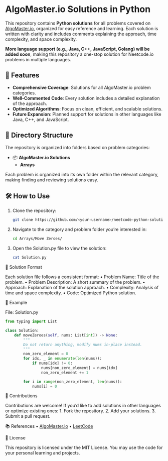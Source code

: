 # AlgoMaster.io Solutions in Python

This repository contains **Python solutions** for all problems covered on [AlgoMaster.io](https://algomaster.io), organized for easy reference and learning. Each solution is written with clarity and includes comments explaining the approach, time complexity, and space complexity.

**More language support (e.g., Java, C++, JavaScript, Golang) will be added soon**, making this repository a one-stop solution for Neetcode.io problems in multiple languages.

## 🌟 Features
- **Comprehensive Coverage**: Solutions for all AlgoMaster.io problem categories.
- **Well-Commented Code**: Every solution includes a detailed explanation of the approach.
- **Optimized Algorithms**: Focus on clean, efficient, and scalable solutions.
- **Future Expansion**: Planned support for solutions in other languages like Java, C++, and JavaScript.

## 📂 Directory Structure
The repository is organized into folders based on problem categories:

- 📦 **AlgoMaster.io Solutions**
  - **Arrays**


Each problem is organized into its own folder within the relevant category, making finding and reviewing solutions easy.

## 🛠 How to Use
1. Clone the repository:
   ```bash
   git clone https://github.com/<your-username>/neetcode-python-solutions.git
   ```
2.	Navigate to the category and problem folder you’re interested in:
     ```bash
     cd Arrays/Move Zeroes/
     ```
3.  Open the Solution.py file to view the solution:
     ```bash
     cat Solution.py
     ```

📖 Solution Format

Each solution file follows a consistent format:
	•	Problem Name: Title of the problem.
	•	Problem Description: A short summary of the problem.
	•	Approach: Explanation of the solution approach.
	•	Complexity: Analysis of time and space complexity.
	•	Code: Optimized Python solution.

🧩 Example

File: Solution.py

```python
from typing import List

class Solution:
    def moveZeroes(self, nums: List[int]) -> None:
        """
        Do not return anything, modify nums in-place instead.
        """
        non_zero_element = 0
        for idx, _ in enumerate(len(nums)):
            if nums[idx] != 0:
                nums[non_zero_element] = nums[idx]
                non_zero_element += 1

        for i in range(non_zero_element, len(nums)):
            nums[i] = 0
```

🚀 Contributions

Contributions are welcome! If you’d like to add solutions in other languages or optimize existing ones:
	1.	Fork the repository.
	2.	Add your solutions.
	3.	Submit a pull request.

📚 References
	•	[AlgoMaster.io](https://algomaster.io)
	•	[LeetCode](https://leetcode.com)

📜 License

This repository is licensed under the MIT License. You may use the code for your personal learning and projects.
